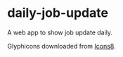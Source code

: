 # daily-job-update

A web app to show job update daily.

Glyphicons downloaded from [Icons8](https://icons8.com).

